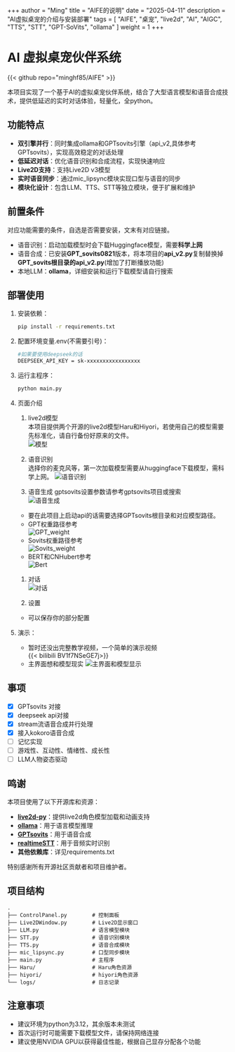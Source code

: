 +++
author = "Ming"
title = "AIFE的说明"
date = "2025-04-11"
description = "AI虚拟桌宠的介绍与安装部署"
tags = [
    "AIFE",
    "桌宠",
    "live2d",
    "AI",
    "AIGC",
    "TTS",
    "STT",
    "GPT-SoVits",
    "ollama"
]
weight = 1
+++

# AI 虚拟桌宠伙伴系统
{{< github repo="minghf85/AIFE" >}}


本项目实现了一个基于AI的虚拟桌宠伙伴系统，结合了大型语言模型和语音合成技术，提供低延迟的实时对话体验，轻量化，全python。

## 功能特点

- **双引擎并行**：同时集成ollama和GPTsovits引擎（api_v2,具体参考GPTsovits），实现高效稳定的对话处理
- **低延迟对话**：优化语音识别和合成流程，实现快速响应
- **Live2D支持**：支持Live2D v3模型
- **实时语音同步**：通过mic_lipsync模块实现口型与语音的同步
- **模块化设计**：包含LLM、TTS、STT等独立模块，便于扩展和维护

## 前置条件
对应功能需要的条件，自选是否需要安装，文末有对应链接。  
- 语音识别：启动加载模型时会下载Huggingface模型，需要**科学上网**  
- 语音合成：已安装**GPT_sovits0821**版本，将本项目的**api_v2.py**复制替换掉**GPT_sovits根目录的api_v2.py**(增加了打断播放功能)
- 本地LLM：**ollama**，详细安装和运行下载模型请自行搜索


## 部署使用

1. 安装依赖：
   ```bash
   pip install -r requirements.txt
   ```

2. 配置环境变量.env(不需要引号)：
   ```bash
   #如果要使用deepseek的话
   DEEPSEEK_API_KEY = sk-xxxxxxxxxxxxxxxxx
   ```

3. 运行主程序：
   ```bash
   python main.py
   ```
4. 页面介绍
   1. live2d模型  
   本项目提供两个开源的live2d模型Haru和Hiyori，若使用自己的模型需要先标准化，请自行备份好原来的文件。  
   ![模型](/img/AIFE/模型.png)
   
   2. 语音识别  
   选择你的麦克风等，第一次加载模型需要从huggingface下载模型，需科学上网。
   ![语音识别](/img/AIFE/语音识别.png)

   3. 语音生成
   gptsovits设置参数请参考gptsovits项目或搜索  
   ![语音生成](/img/AIFE/语音生成.png)  
   - 要在此项目上启动api的话需要选择GPTsovits根目录和对应模型路径。  
   - GPT权重路径参考  
   ![GPT_weight](/img/AIFE/GPT.png)  
   - Sovits权重路径参考  
   ![Sovits_weight](/img/AIFE/Sovits.png)  
   - BERT和CNHubert参考  
   ![Bert](/img/AIFE/bert.png)  
   
   1. 对话  
   ![对话](/img/AIFE/对话.png)

   2. 设置  
   - 可以保存你的部分配置
5. 演示：
   - 暂时还没出完整教学视频，一个简单的演示视频  
   {{< bilibili BV1f7NSeGE7j>}}
   - 主界面想和模型现实
   ![主界面和模型显示](/img/AIFE/主界面和模型显示.png)

## 事项
- [x] GPTsovits 对接
- [x] deepseek api对接
- [X] stream流语音合成并行处理
- [X] 接入kokoro语音合成
- [ ] 记忆实现
- [ ] 游戏性、互动性、情绪性、成长性
- [ ] LLM人物姿态驱动  

## 鸣谢

本项目使用了以下开源库和资源：

- **[live2d-py](https://github.com/Arkueid/live2d-py)**：提供live2d角色模型加载和动画支持
- **[ollama](https://ollama.com/)**：用于语言模型推理
- **[GPTsovits](https://github.com/RVC-Boss/GPT-SoVITS)**：用于语音合成
- **[realtimeSTT](https://github.com/KoljaB/RealtimeSTT)**：用于音频实时识别
- **其他依赖库**：详见requirements.txt

特别感谢所有开源社区贡献者和项目维护者。

## 项目结构

```
.
├── ControlPanel.py        # 控制面板
├── Live2DWindow.py        # Live2D显示窗口
├── LLM.py                 # 语言模型模块
├── STT.py                 # 语音识别模块
├── TTS.py                 # 语音合成模块
├── mic_lipsync.py         # 口型同步模块
├── main.py                # 主程序
├── Haru/                  # Haru角色资源
├── hiyori/                # hiyori角色资源
└── logs/                  # 日志记录
```

## 注意事项

- 建议环境为python为3.12，其余版本未测试
- 首次运行时可能需要下载模型文件，请保持网络连接
- 建议使用NVIDIA GPU以获得最佳性能，根据自己显存分配各个功能
